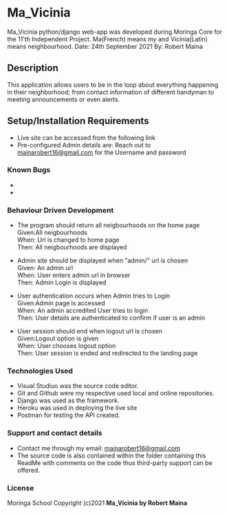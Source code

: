 # Ma_Vicinia

Ma_Vicinia python/django web-app was developed during Moringa Core for the 11'th Independent Project. Ma(French) means my and Vicinia(Latin) means neighbourhood.
Date: 24th September 2021
By: Robert Maina

## Description
This application allows users to be in the loop about everything happening in their neighborhood; from contact information of different handyman to meeting announcements or even alerts.

## Setup/Installation Requirements
* Live site can be accessed from the following link 
* Pre-configured Admin details are:
  Reach out to mainarobert16@gmail.com for the Username and password

### Known Bugs
* 
* 

### Behaviour Driven Development
* The program should return all neigbourhoods on the home page<br>
Given:All neigbourhoods<br>
When: Url is changed to home page<br>
Then: All neigbourhoods are displayed<br>


* Admin site should be displayed when "admin/" url is chosen<br>
Given: An admin url<br>
When: User enters admin url in browser<br>
Then: Admin Login is displayed<br>

* User authentication occurs when Admin tries to Login<br>
Given:Admin page is accessed<br>
When: An admin accredited User tries to login<br>
Then: User details are authenticated to confirm if user is an admin<br>

* User session should end when logout url is chosen<br>
Given:Logout option is given<br>
When: User chooses logout option<br>
Then: User session is ended and redirected to the landing page<br>


### Technologies Used
* Visual Studiuo was the source code editor.
* Git and Github were my respective used local and online repositories.
* Django was used as the framework.
* Heroku was used in deploying the live site
* Postman for testing the API created.


### Support and contact details
* Contact me through my email: mainarobert16@gmail.com
* The source code is also contained within the folder containing this ReadMe with comments on the code thus third-party support can be offered.

### License
Moringa School
Copyright (c)2021 **Ma_Vicinia by Robert Maina**